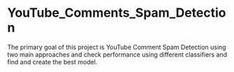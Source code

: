 # YouTube_Comments_Spam_Detection
The primary goal of this project is YouTube Comment Spam Detection using two main approaches and check performance using different classifiers and find and create the best model.
